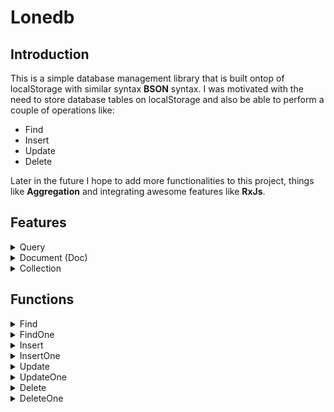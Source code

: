# Lonedb #

## Introduction ##
This is a simple database management library that is built ontop of localStorage with similar syntax **BSON** syntax.
I was motivated with the need to store database tables on localStorage and also be able to perform a couple of operations like: 
- Find
- Insert
- Update
- Delete

Later in the future I hope to add more functionalities to this project, things like **Aggregation** and integrating awesome features like **RxJs**.

## ##
## ##

## Features ##
<details>
    <summary>Query</summary>
    <span>This is a bson containing the parameters to be used to search through the collection</span>
</details>
<details>
    <summary>Document (Doc)</summary>
    <span>This is a bson containing the data to be stored or updated</span>
    <span>This is a single data point(Like row in relational database)</span>
</details>
<details>
    <summary>Collection</summary>
    <span>This a group of documents(Like the Table in relational database)</span>
</details>

## ##
## ##

## Functions ##
<details>
    <summary>Find</summary>
    <span>
        <p>Call find(query: [])</p>
        <p>Returns a list of documents that matches the query</p>
    </span>
</details>
<details>
    <summary>FindOne</summary>
    <span>
        <p>Call findOne(query: any)</p>
        <p>Returns either undefined or the first document that matches the query</p>
    </span>
</details>
<details>
    <summary>Insert</summary>
    <span>
        <p>Call insert(doc: [])</p>
        <p>Returns the saved list documents, with the _id</p>
    </span>
</details>
<details>
    <summary>InsertOne</summary>
    <span>
        <p>Call insertOne(doc: any)</p>
        <p>Returns the saved document, with the _id</p>
    </span>
</details>
<details>
    <summary>Update</summary>
    <span>
        <p>Call update(query: any, doc: any)</p>
        <p>Update all documents that matches the query</p>
        <p>Returns the status of the operation and the number of affected documents</p>
    </span>
</details>
<details>
    <summary>UpdateOne</summary>
    <span>
        <p>Call updateOne(query: any, doc: any)</p>
        <p>Update the first document that match the query</p>
        <p>Returns the status of the operation and the number of affected documents which is 1</p>
    </span>
</details>
<details>
    <summary>Delete</summary>
    <span>
        <p>Call delete(query: any)</p>
        <p>Delete all documents that matches the query</p>
        <p>Returns the status of the operation and the number of affected documents</p>
    </span>
</details>
<details>
    <summary>DeleteOne</summary>
    <span>
        <p>Call deleteOne(doc: any)</p>
        <p>Delete the first document that match the query</p>
        <p>Returns the status of the operation and the number of affected documents which is 1</p>
    </span>
</details>

